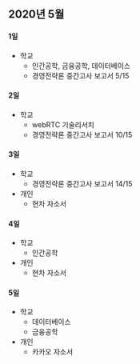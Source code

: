 ## 2020년 5월

#### 1일
- 학교
  - 인간공학, 금융공학, 데이터베이스
  - 경영전략론 중간고사 보고서 5/15
#### 2일
- 학교
  - webRTC 기술리서치
  - 경영전략론 중간고사 보고서 10/15

#### 3일
- 학교
  - 경영전략론 중간고사 보고서 14/15
- 개인
  - 현차 자소서

#### 4일
- 학교
  - 인간공학
- 개인
  - 현차 자소서

#### 5일
- 학교 
  - 데이터베이스 
  - 금융공학
- 개인
  - 카카오 자소서
